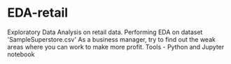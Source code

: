 # EDA-retail
Exploratory Data Analysis on retail data.
Performing EDA on dataset 'SampleSuperstore.csv'
As a business manager, try to find out the weak areas where you can work to make more profit.
Tools - Python and Jupyter notebook
